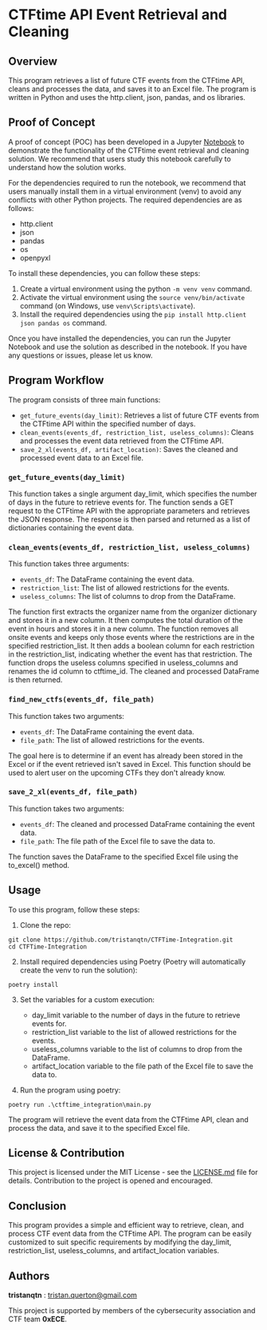 # CTFtime API Event Retrieval and Cleaning

## Overview

This program retrieves a list of future CTF events from the CTFtime API, cleans and processes the data, and saves it to an Excel file. The program is written in Python and uses the http.client, json, pandas, and os libraries.

## Proof of Concept

A proof of concept (POC) has been developed in a Jupyter [Notebook](./poc.ipynb) to demonstrate the functionality of the CTFtime event retrieval and cleaning solution. We recommend that users study this notebook carefully to understand how the solution works.

For the dependencies required to run the notebook, we recommend that users manually install them in a virtual environment (venv) to avoid any conflicts with other Python projects. The required dependencies are as follows:

- http.client
- json
- pandas
- os
- openpyxl

To install these dependencies, you can follow these steps:

1. Create a virtual environment using the python `-m venv venv` command.
2. Activate the virtual environment using the `source venv/bin/activate` command (on Windows, use `venv\Scripts\activate`).
3. Install the required dependencies using the `pip install http.client json pandas os` command.

Once you have installed the dependencies, you can run the Jupyter Notebook and use the solution as described in the notebook. If you have any questions or issues, please let us know.

## Program Workflow

The program consists of three main functions:

- `get_future_events(day_limit)`: Retrieves a list of future CTF events from the CTFtime API within the specified number of days.
- `clean_events(events_df, restriction_list, useless_columns)`: Cleans and processes the event data retrieved from the CTFtime API.
- `save_2_xl(events_df, artifact_location)`: Saves the cleaned and processed event data to an Excel file.

### `get_future_events(day_limit)`

This function takes a single argument day_limit, which specifies the number of days in the future to retrieve events for. The function sends a GET request to the CTFtime API with the appropriate parameters and retrieves the JSON response. The response is then parsed and returned as a list of dictionaries containing the event data.

### `clean_events(events_df, restriction_list, useless_columns)`

This function takes three arguments:

- `events_df`: The DataFrame containing the event data.
- `restriction_list`: The list of allowed restrictions for the events.
- `useless_columns`: The list of columns to drop from the DataFrame.

The function first extracts the organizer name from the organizer dictionary and stores it in a new column. It then computes the total duration of the event in hours and stores it in a new column. The function removes all onsite events and keeps only those events where the restrictions are in the specified restriction_list. It then adds a boolean column for each restriction in the restriction_list, indicating whether the event has that restriction. The function drops the useless columns specified in useless_columns and renames the id column to ctftime_id. The cleaned and processed DataFrame is then returned.

### `find_new_ctfs(events_df, file_path)`

This function takes two arguments:

- `events_df`: The DataFrame containing the event data.
- `file_path`: The list of allowed restrictions for the events.

The goal here is to determine if an event has already been stored in the Excel or if the event retrieved isn't saved in Excel. This function should be used to alert user on the upcoming CTFs they don't already know.

### `save_2_xl(events_df, file_path)`

This function takes two arguments:

- `events_df`: The cleaned and processed DataFrame containing the event data.
- `file_path`: The file path of the Excel file to save the data to.

The function saves the DataFrame to the specified Excel file using the to_excel() method.

## Usage

To use this program, follow these steps:

1. Clone the repo:

```shell
git clone https://github.com/tristanqtn/CTFTime-Integration.git
cd CTFTime-Integration
```

2. Install required dependencies using Poetry (Poetry will automatically create the venv to run the solution):

```shell
poetry install
```

3. Set the variables for a custom execution:

   - day_limit variable to the number of days in the future to retrieve events for.
   - restriction_list variable to the list of allowed restrictions for the events.
   - useless_columns variable to the list of columns to drop from the DataFrame.
   - artifact_location variable to the file path of the Excel file to save the data to.

4. Run the program using poetry:

```shell
poetry run .\ctftime_integration\main.py
```

The program will retrieve the event data from the CTFtime API, clean and process the data, and save it to the specified Excel file.

## License & Contribution

This project is licensed under the MIT License - see the [LICENSE.md](./LICENSE) file for details. Contribution to the project is opened and encouraged.

## Conclusion

This program provides a simple and efficient way to retrieve, clean, and process CTF event data from the CTFtime API. The program can be easily customized to suit specific requirements by modifying the day_limit, restriction_list, useless_columns, and artifact_location variables.

## Authors

**tristanqtn** : tristan.querton@gmail.com

This project is supported by members of the cybersecurity association and CTF team **0xECE**.
